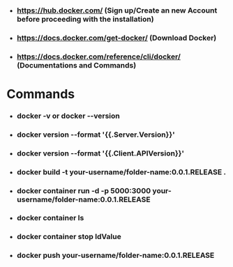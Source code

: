 * ### https://hub.docker.com/ (Sign up/Create an new Account before proceeding with the installation)
* ### https://docs.docker.com/get-docker/ (Download Docker)
* ### https://docs.docker.com/reference/cli/docker/ (Documentations and Commands)

# Commands
* ### docker -v  or  docker --version
* ### docker version --format '{{.Server.Version}}'
* ### docker version --format '{{.Client.APIVersion}}'
* ### docker build -t your-username/folder-name:0.0.1.RELEASE .
* ### docker container run -d -p 5000:3000 your-username/folder-name:0.0.1.RELEASE
* ### docker container ls
* ### docker container stop IdValue
* ### docker push your-username/folder-name:0.0.1.RELEASE
